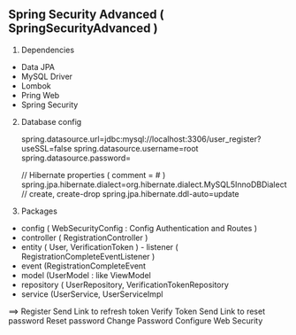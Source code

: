 ## Spring Security Advanced ( SpringSecurityAdvanced )
1. Dependencies
- Data JPA
- MySQL Driver
- Lombok
- Pring Web
- Spring Security

2. Database config

    spring.datasource.url=jdbc:mysql://localhost:3306/user_register?useSSL=false
    spring.datasource.username=root
    spring.datasource.password=
    
    // Hibernate properties ( comment = # )
    spring.jpa.hibernate.dialect=org.hibernate.dialect.MySQL5InnoDBDialect
    // create, create-drop
    spring.jpa.hibernate.ddl-auto=update

3. Packages
- config ( WebSecurityConfig : Config Authentication and Routes )
- controller ( RegistrationController )
- entity ( User, VerificationToken ) - listener ( RegistrationCompleteEventListener )
- event (RegistrationCompleteEvent
- model (UserModel : like ViewModel
- repository ( UserRepository, VerificationTokenRepository
- service (UserService, UserServiceImpl

==> Register
Send Link to refresh token
Verify Token
Send Link to reset password
Reset password
Change Password
Configure Web Security



